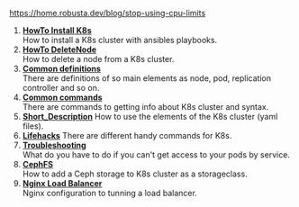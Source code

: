 https://home.robusta.dev/blog/stop-using-cpu-limits

1. __[HowTo Install K8s](https://github.com/opercoder/Kubernetes/blob/main/HowTo_Install.md)__  
How to install a K8s cluster with ansibles playbooks.
1. __[HowTo DeleteNode](https://github.com/opercoder/Kubernetes/blob/main/HowTo_Delete.md)__  
How to delete a node from a K8s cluster.
2. __[Common definitions](https://github.com/opercoder/Kubernetes/blob/main/Common%20definitions.md)__  
There are definitions of so main elements as node, pod, replication controller and so on.
1. __[Common commands](https://github.com/opercoder/Kubernetes/blob/main/Common_commands.md)__  
There are commands to getting info about K8s cluster and syntax.
1. __[Short_Description](https://github.com/opercoder/Kubernetes/tree/main/Short_Description)__
How to use the elements of the K8s cluster (yaml files).
1. __[Lifehacks](https://github.com/opercoder/Kubernetes/blob/main/Lifehacks.md)__
There are different handy commands for K8s.
1. __[Troubleshooting](https://github.com/opercoder/Kubernetes/blob/main/Troubleshooting.md)__  
What do you have to do if you can't get access to your pods by service.
1. __[CephFS](https://github.com/opercoder/Kubernetes/blob/main/CephFS.md)__  
How to add a Ceph storage to K8s cluster as a storageclass.
1. __[Nginx Load Balancer](https://github.com/opercoder/Kubernetes/blob/main/Nginx%20Load%20Balancer.md)__  
Nginx configuration to tunning a load balancer.
